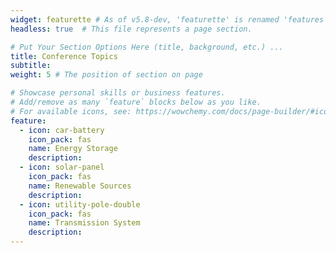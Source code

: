 ```yaml
---
widget: featurette # As of v5.8-dev, 'featurette' is renamed 'features'
headless: true  # This file represents a page section.

# Put Your Section Options Here (title, background, etc.) ...
title: Conference Topics
subtitle:
weight: 5 # The position of section on page

# Showcase personal skills or business features.
# Add/remove as many `feature` blocks below as you like.
# For available icons, see: https://wowchemy.com/docs/page-builder/#icons
feature:
  - icon: car-battery
    icon_pack: fas
    name: Energy Storage
    description: 
  - icon: solar-panel
    icon_pack: fas
    name: Renewable Sources
    description: 
  - icon: utility-pole-double
    icon_pack: fas
    name: Transmission System
    description: 
---
```

